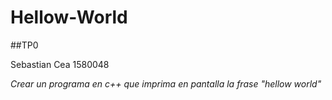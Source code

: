 # Hellow-World
##TP0

Sebastian Cea
1580048

*Crear un programa en c++ que imprima en pantalla la frase "hellow world"*
